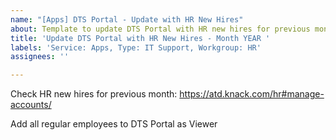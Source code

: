 ```yaml
---
name: "[Apps] DTS Portal - Update with HR New Hires"
about: Template to update DTS Portal with HR new hires for previous month
title: 'Update DTS Portal with HR New Hires - Month YEAR '
labels: 'Service: Apps, Type: IT Support, Workgroup: HR'
assignees: ''

---
```


Check HR new hires for previous month:
https://atd.knack.com/hr#manage-accounts/

Add all regular employees to DTS Portal as Viewer

